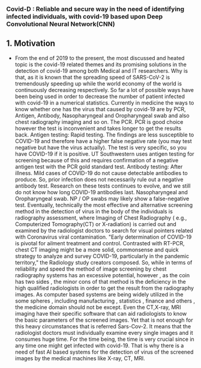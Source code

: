### Covid-D : Reliable and secure way in the need of identifying infected individuals, with covid-19 based upon Deep Convolutional Neural Network(CNN)

## 1. Motivation
- From the end of 2019 to the present, the most discussed and heated topic is the covid-19 related themes and its promising solutions in the detection of covid-19 among both Medical and IT researchers. Why is that, as it is known that the spreading speed of SARS-CoV-2 is tremendously speeding up while the world economy of the world is continuously decreasing respectively. So far a lot of possible ways have been being used in order to decrease the number of patient infected with covid-19 in a numerical statistics. Currently in medicine the ways to know whether one has the virus that caused by covid-19 are by PCR, Antigen, Antibody, Nasopharyngeal and Oropharyngeal swab and also chest radiography imaging and so on. The PCR. PCR is good choice however the test is inconvenient and takes longer to get the results back. Antigen testing: Rapid testing. The findings are less susceptible to COVID-19 and therefore have a higher false negative rate (you may test negative but have the virus actually). The test is very specific, so you have COVID-19 if it is positive. UT Southwestern uses antigen testing for screening because of this and requires confirmation of a negative antigen test with the PCR gold standard test. Antibody testing: After illness. Mild cases of COVID-19 do not cause detectable antibodies to produce. So, prior infection does not necessarily rule out a negative antibody test. Research on these tests continues to evolve, and we still do not know how long COVID-19 antibodies last. Nasopharyngeal and Oropharyngeal swab. NP / OP swabs may likely show a false-negative test. Eventually, technically the most effective and alternative screening method in the detection of virus in the body of the individuals is radiography assessment, where Imaging of Chest Radiography ( e.g., Computerized Tomography(CT) or X-radiation) is carried out and examined by the radiologist doctors to search for visual pointers related with Coronavirus viral contamination. "Early determination of COVID-19 is pivotal for ailment treatment and control. Contrasted with RT-PCR, chest CT imaging might be a more solid, commonsense and quick strategy to analyze and survey COVID-19, particularly in the pandemic territory," the Radiology study creators composed.  So, while in terms of reliability and speed the method of image screening by chest radiography systems has an excessive potential, however , as the coin has two sides , the minor cons of that method is the deficiency in the high qualified radiologists in order to get the result from the radiography images.  As computer based systems are being widely utilized  in the some spheres , including manufacturing , statistics , finance and others , the medicine domain should not be except. Even the CT,X-ray, MRI imaging  have their specific software that can aid radiologists to know the basic parameters of the screened images. Yet that is not enough for this heavy circumstances that is referred Sars-Cov-2. It means that the radiologist doctors must individually examine every single images and it consumes huge time. For the time being, the time is very crucial since in any time one might get infected with covid-19. That is why there is a need of fast AI based systems for the detection of virus of the screened images by the medical machines like X-ray, CT, MRI.  


